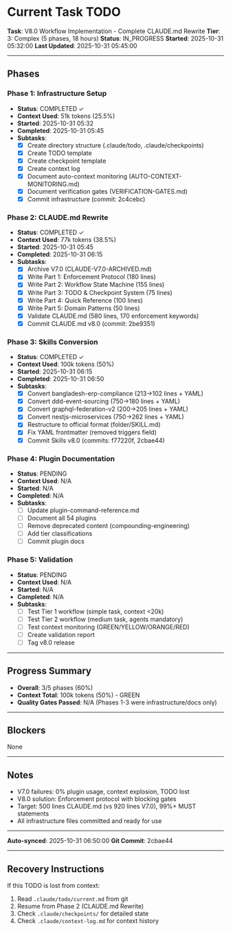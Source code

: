 # Current Task TODO

**Task**: V8.0 Workflow Implementation - Complete CLAUDE.md Rewrite
**Tier**: 3: Complex (5 phases, 18 hours)
**Status**: IN_PROGRESS
**Started**: 2025-10-31 05:32:00
**Last Updated**: 2025-10-31 05:45:00

---

## Phases

### Phase 1: Infrastructure Setup
- **Status**: COMPLETED ✓
- **Context Used**: 51k tokens (25.5%)
- **Started**: 2025-10-31 05:32
- **Completed**: 2025-10-31 05:45
- **Subtasks**:
  - [x] Create directory structure (.claude/todo, .claude/checkpoints)
  - [x] Create TODO template
  - [x] Create checkpoint template
  - [x] Create context log
  - [x] Document auto-context monitoring (AUTO-CONTEXT-MONITORING.md)
  - [x] Document verification gates (VERIFICATION-GATES.md)
  - [x] Commit infrastructure (commit: 2c4cebc)

### Phase 2: CLAUDE.md Rewrite
- **Status**: COMPLETED ✓
- **Context Used**: 77k tokens (38.5%)
- **Started**: 2025-10-31 05:45
- **Completed**: 2025-10-31 06:15
- **Subtasks**:
  - [x] Archive V7.0 (CLAUDE-V7.0-ARCHIVED.md)
  - [x] Write Part 1: Enforcement Protocol (180 lines)
  - [x] Write Part 2: Workflow State Machine (155 lines)
  - [x] Write Part 3: TODO & Checkpoint System (75 lines)
  - [x] Write Part 4: Quick Reference (100 lines)
  - [x] Write Part 5: Domain Patterns (50 lines)
  - [x] Validate CLAUDE.md (580 lines, 170 enforcement keywords)
  - [x] Commit CLAUDE.md v8.0 (commit: 2be9351)

### Phase 3: Skills Conversion
- **Status**: COMPLETED ✓
- **Context Used**: 100k tokens (50%)
- **Started**: 2025-10-31 06:15
- **Completed**: 2025-10-31 06:50
- **Subtasks**:
  - [x] Convert bangladesh-erp-compliance (213→102 lines + YAML)
  - [x] Convert ddd-event-sourcing (750→180 lines + YAML)
  - [x] Convert graphql-federation-v2 (200→205 lines + YAML)
  - [x] Convert nestjs-microservices (750→262 lines + YAML)
  - [x] Restructure to official format (folder/SKILL.md)
  - [x] Fix YAML frontmatter (removed triggers field)
  - [x] Commit Skills v8.0 (commits: f77220f, 2cbae44)

### Phase 4: Plugin Documentation
- **Status**: PENDING
- **Context Used**: N/A
- **Started**: N/A
- **Completed**: N/A
- **Subtasks**:
  - [ ] Update plugin-command-reference.md
  - [ ] Document all 54 plugins
  - [ ] Remove deprecated content (compounding-engineering)
  - [ ] Add tier classifications
  - [ ] Commit plugin docs

### Phase 5: Validation
- **Status**: PENDING
- **Context Used**: N/A
- **Started**: N/A
- **Completed**: N/A
- **Subtasks**:
  - [ ] Test Tier 1 workflow (simple task, context <20k)
  - [ ] Test Tier 2 workflow (medium task, agents mandatory)
  - [ ] Test context monitoring (GREEN/YELLOW/ORANGE/RED)
  - [ ] Create validation report
  - [ ] Tag v8.0 release

---

## Progress Summary

- **Overall**: 3/5 phases (60%)
- **Context Total**: 100k tokens (50%) - GREEN
- **Quality Gates Passed**: N/A (Phases 1-3 were infrastructure/docs only)

---

## Blockers

None

---

## Notes

- V7.0 failures: 0% plugin usage, context explosion, TODO lost
- V8.0 solution: Enforcement protocol with blocking gates
- Target: 500 lines CLAUDE.md (vs 920 lines V7.0), 99%+ MUST statements
- All infrastructure files committed and ready for use

---

**Auto-synced**: 2025-10-31 06:50:00
**Git Commit**: 2cbae44

---

## Recovery Instructions

If this TODO is lost from context:
1. Read `.claude/todo/current.md` from git
2. Resume from Phase 2 (CLAUDE.md Rewrite)
3. Check `.claude/checkpoints/` for detailed state
4. Check `.claude/context-log.md` for context history
